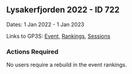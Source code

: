 ## Lysakerfjorden 2022 - ID 722

Dates: 1 Jan 2022 - 1 Jan 2023

Links to GP3S: [Event](https://www.gps-speedsurfing.com/default.aspx?mnu=event&val=722), [Rankings](https://www.gps-speedsurfing.com/default.aspx?mnu=eventranking&val=722), [Sessions](https://www.gps-speedsurfing.com/default.aspx?mnu=eventsessions&val=722)

### Actions Required

No users require a rebuild in the event rankings.

